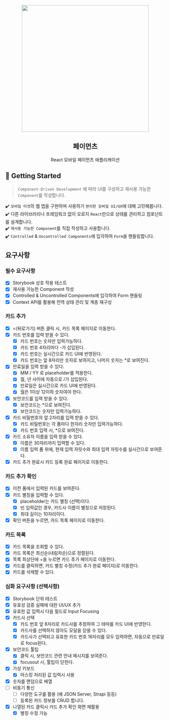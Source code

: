 <p align="middle" >
  <img src="https://techcourse-storage.s3.ap-northeast-2.amazonaws.com/0fefce79602043a9b3281ee1dd8f4be6" width="400">
</p>
<h2 align="middle">페이먼츠</h2>
<p align="middle">React 모바일 페이먼츠 애플리케이션</p>
</p>

## 🚀 Getting Started

> `Component-Driven Development` 에 따라 UI를 구성하고 재사용 가능한 `Component`를 작성합니다.

✔️ `모바일 타겟`의 웹 앱을 구현하며 사용하기 `편리한 모바일 UI/UX`에 대해 고민해봅니다.  
✔️ 다른 라이브러리나 프레임워크 없이 오로지 `React`만으로 상태를 관리하고 컴포넌트를 설계합니다.  
✔️ `재사용 가능한 Component`를 직접 작성하고 사용합니다.  
✔️ `Controlled` & `Uncontrolled Components`에 입각하여 `Form`을 핸들링합니다.

## 요구사항

### 필수 요구사항

- [X] Storybook 상호 작용 테스트
- [X] 재사용 가능한 Component 작성
- [X] Controlled & Uncontrolled Components에 입각하여 Form 핸들링
- [X] Context API를 활용해 전역 상태 관리 및 계층 재구성

### 카드 추가

- [X] <(뒤로가기) 버튼 클릭 시, 카드 목록 페이지로 이동한다.
- [X] 카드 번호를 입력 받을 수 있다.
    - [X] 카드 번호는 숫자만 입력가능하다.
    - [X] 카드 번호 4자리마다 -가 삽입된다.
    - [X] 카드 번호는 실시간으로 카드 UI에 반영된다.
    - [X] 카드 번호는 앞 8자리만 숫자로 보여지고, 나머지 숫자는 *로 보여진다.
- [X] 만료일을 입력 받을 수 있다.
    - [X] MM / YY 로 placeholder를 적용한다.
    - [X] 월, 년 사이에 자동으로 /가 삽입된다.
    - [X] 만료일은 실시간으로 카드 UI에 반영된다.
    - [X] 월은 1이상 12이하 숫자여야 한다.
- [X] 보안코드를 입력 받을 수 있다.
    - [X] 보안코드는 *으로 보여진다.
    - [X] 보안코드는 숫자만 입력가능하다.
- [X] 카드 비밀번호의 앞 2자리를 입력 받을 수 있다.
    - [X] 카드 비밀번호는 각 폼마다 한자리 숫자만 입력가능하다.
    - [X] 카드 번호 입력 시, *으로 보여진다.
- [X] 카드 소유자 이름을 입력 받을 수 있다.
    - [X] 이름은 30자리까지 입력할 수 있다.
    - [X] 이름 입력 폼 위에, 현재 입력 자릿수와 최대 입력 자릿수를 실시간으로 보여준다.
- [X] 카드 추가 완료시 카드 등록 완료 페이지로 이동한다.

### 카드 추가 확인
- [X] 이전 폼에서 입력된 카드를 보여준다.
- [X] 카드 별칭을 입력할 수 있다.
    - [X] placeholder는 카드 별칭 (선택)이다.
    - [X] 빈 입력값인 경우, 카드사 이름이 별칭으로 저장된다.
    - [X] 최대 길이는 10자리이다.
- [X] 확인 버튼을 누르면, 카드 목록 페이지로 이동한다.

### 카드 목록
- [X] 카드 목록을 조회할 수 있다.
- [X] 카드 목록은 최신순(내림차순)으로 정렬된다.
- [X] 목록 최상단에 +을 누르면 카드 추가 페이지로 이동한다.
- [X] 카드를 클릭하면, 카드 별칭 수정(카드 추가 완료 페이지)로 이동한다.
- [X] 카드를 삭제할 수 있다.

### 심화 요구사항 (선택사항)

- [X] Storybook 단위 테스트
- [X] 유효성 검증 실패에 대한 UI/UX 추가
- [X] 유효한 값 입력시 다음 필드로 Input Focusing
- [X] 카드사 선택
    - [X] 카드 번호 앞 8자리로 카드사를 추정하여 그 테마를 카드 UI에 반영한다.
    - [X] 카드사를 선택하지 않아도 모달을 닫을 수 있다.
    - [X] 카드사가 선택되고 유효한 카드 번호 16자리를 모두 입력하면, 자동으로 만료일로 focus된다.
- [X] 보안코드 툴팁
    - [X] 클릭 시, 보안코드 관련 안내 메시지를 보여준다.
    - [X] focusout 시, 툴팁이 닫힌다.
- [X] 가상 키보드
    - [X] 마스킹 처리된 값 입력시 사용
- [X] 숫자를 랜덤으로 배열
- [ ] 비동기 통신
    - [ ] 다양한 도구를 활용 (예 JSON Server, Strapi 등등)
    - [ ] 등록된 카드 정보를 CRUD 합니다.
- [X] 나열된 카드 클릭시 카드 추가 확인 화면 재활용
    - [X] 별칭 수정 가능
